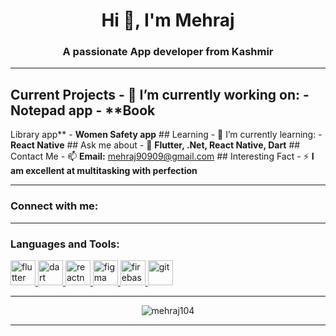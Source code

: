 <h1 align="center">Hi 👋, I'm Mehraj</h1>
<h3 align="center">A passionate App developer from Kashmir</h3>

<hr />

## Current Projects - 🔭 I’m currently working on: - **Notepad app** - **Book
Library app** - **Women Safety app** ## Learning - 🌱 I’m currently learning: -
**React Native** ## Ask me about - 💬 **Flutter, .Net, React Native, Dart** ##
Contact Me - 📫 **Email:** mehraj90909@gmail.com ## Interesting Fact - ⚡ **I am
excellent at multitasking with perfection**

<hr />

<h3 align="left">Connect with me:</h3>
<p align="left">
  <!-- Add your social media links here -->
</p>

<hr />

<h3 align="left">Languages and Tools:</h3>
<p align="left">
  <a href="https://flutter.dev" target="_blank" rel="noreferrer">
    <img
      src="https://www.vectorlogo.zone/logos/flutterio/flutterio-icon.svg"
      alt="flutter"
      width="40"
      height="40"
    />
  </a>
  <a href="https://dart.dev" target="_blank" rel="noreferrer">
    <img
      src="https://www.vectorlogo.zone/logos/dartlang/dartlang-icon.svg"
      alt="dart"
      width="40"
      height="40"
    />
  </a>
  <a href="https://reactnative.dev/" target="_blank" rel="noreferrer">
    <img
      src="https://reactnative.dev/img/header_logo.svg"
      alt="reactnative"
      width="40"
      height="40"
    />
  </a>
  <a href="https://www.figma.com/" target="_blank" rel="noreferrer">
    <img
      src="https://www.vectorlogo.zone/logos/figma/figma-icon.svg"
      alt="figma"
      width="40"
      height="40"
    />
  </a>

  <a href="https://firebase.google.com/" target="_blank" rel="noreferrer">
    <img
      src="https://www.vectorlogo.zone/logos/firebase/firebase-icon.svg"
      alt="firebase"
      width="40"
      height="40"
    />
  </a>
  <a href="https://git-scm.com/" target="_blank" rel="noreferrer">
    <img
      src="https://www.vectorlogo.zone/logos/git-scm/git-scm-icon.svg"
      alt="git"
      width="40"
      height="40"
    />
  </a>
</p>

<hr />

<p align="center">
  <img
    src="https://github-readme-stats.vercel.app/api/top-langs?username=mehraj104&show_icons=true&locale=en&layout=compact"
    alt="mehraj104"
  />
</p>

<hr />
